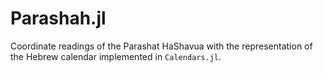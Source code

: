 # Parashah.jl

Coordinate readings of the Parashat HaShavua with the representation of the Hebrew calendar implemented in  `Calendars.jl`.
